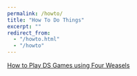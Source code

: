 ```yaml
---
permalink: /howto/
title: "How To Do Things"
excerpt: ""
redirect_from: 
  - "/howto.html"
  - "/howto"
---
```


[How to Play DS Games using Four Weasels](/howto/ds-weasels)

